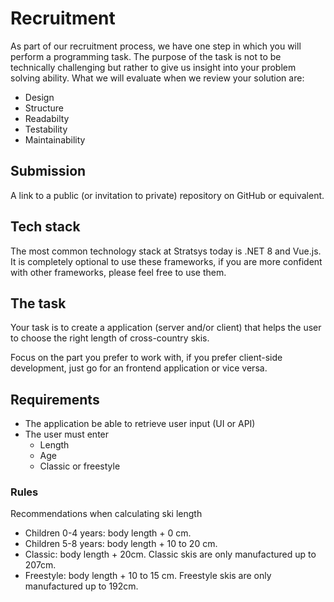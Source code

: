 # Recruitment 
As part of our recruitment process, we have one step in which you will perform a programming task. The purpose of the task is not to be technically challenging but rather to give us insight into your problem solving ability. What we will evaluate when we review your solution are:
* Design
* Structure
* Readabilty 
* Testability
* Maintainability

## Submission
A link to a public (or invitation to private) repository on GitHub or equivalent.

## Tech stack
The most common technology stack at Stratsys today is .NET 8 and Vue.js. It is completely optional to use these frameworks, if you are more confident with other frameworks, please feel free to use them.

## The task
Your task is to create a application (server and/or client) that helps the user to choose the right length of cross-country skis.

Focus on the part you prefer to work with, if you prefer client-side development, just go for an frontend application or vice versa.

## Requirements
* The application be able to retrieve user input (UI or API)
* The user must enter
    * Length
    * Age
    * Classic or freestyle

### Rules
Recommendations when calculating ski length
* Children 0-4 years: body length + 0 cm.
* Children 5-8 years: body length + 10 to 20 cm.
* Classic: body length + 20cm. Classic skis are only manufactured up to 207cm.
* Freestyle: body length + 10 to 15 cm. Freestyle skis are only manufactured up to 192cm.
